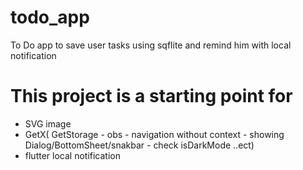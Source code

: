 # todo_app

To Do app to save user tasks using sqflite and remind him with local notification

# This project is a starting point for 

- SVG image
- GetX( GetStorage - obs - navigation without context - showing Dialog/BottomSheet/snakbar - check isDarkMode ..ect)
- flutter local notification


